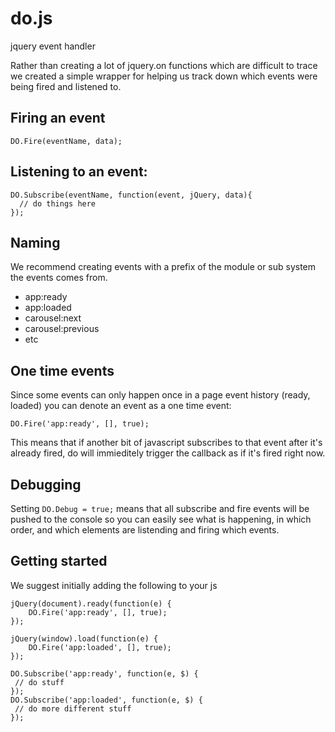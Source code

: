 # do.js
jquery event handler

Rather than creating a lot of jquery.on functions which are difficult to trace we created a simple wrapper for helping us track down
which events were being fired and listened to.

## Firing an event

```
DO.Fire(eventName, data);
```

## Listening to an event:

```
DO.Subscribe(eventName, function(event, jQuery, data){
  // do things here
});
```

## Naming
We recommend creating events with a prefix of the module or sub system the events comes from.
* app:ready
* app:loaded
* carousel:next
* carousel:previous
* etc

## One time events
Since some events can only happen once in a page event history (ready, loaded) you can denote an event as a one time event:

```
DO.Fire('app:ready', [], true);
```

This means that if another bit of javascript subscribes to that event after it's already fired, do will immieditely trigger 
the callback as if it's fired right now.

## Debugging
Setting `DO.Debug = true;` means that all subscribe and fire events will be pushed to the console so you can easily see what
is happening, in which order, and which elements are listending and firing which events.

## Getting started
We suggest initially adding the following to your js
```
jQuery(document).ready(function(e) {
	DO.Fire('app:ready', [], true);
});

jQuery(window).load(function(e) {
	DO.Fire('app:loaded', [], true);
});

DO.Subscribe('app:ready', function(e, $) {
 // do stuff
});
DO.Subscribe('app:loaded', function(e, $) {
 // do more different stuff
});
```
